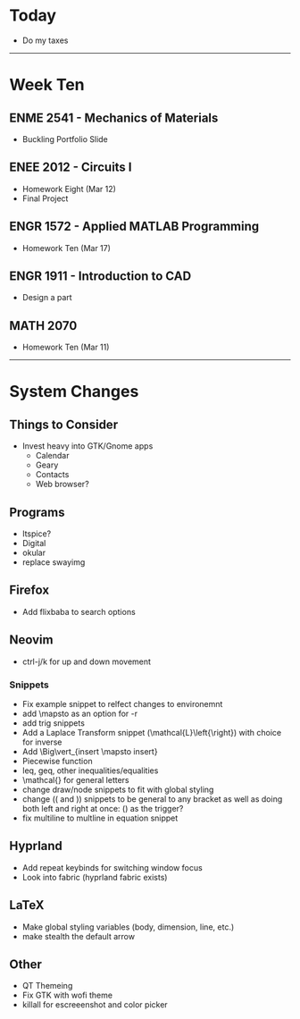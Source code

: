 # Today
  - Do my taxes

***

# Week Ten
## ENME 2541 - Mechanics of Materials
  - Buckling Portfolio Slide
## ENEE 2012 - Circuits I
  - Homework Eight (Mar 12)
  - Final Project
## ENGR 1572 - Applied MATLAB Programming
  - Homework Ten (Mar 17)
## ENGR 1911 - Introduction to CAD
  - Design a part
## MATH 2070
  - Homework Ten (Mar 11)

***

# System Changes
## Things to Consider
  - Invest heavy into GTK/Gnome apps
    - Calendar
    - Geary
    - Contacts
    - Web browser?
## Programs
  - ltspice?
  - Digital
  - okular
  - replace swayimg
## Firefox
  - Add flixbaba to search options
## Neovim
  - ctrl-j/k for up and down movement
### Snippets
  - Fix example snippet to relfect changes to environemnt
  - add \mapsto as an option for -r
  - add trig snippets
  - Add a Laplace Transform snippet (\mathcal{L}\left\{\right\}) with choice for inverse
  - Add \Big\vert_{insert \mapsto insert}
  - Piecewise function
  - leq, geq, other inequalities/equalities
  - \mathcal{} for general letters
  - change draw/node snippets to fit with global styling 
  - change (( and )) snippets to be general to any bracket as well as doing both left and right at once: () as the trigger?
  - fix multiline to multline in equation snippet
## Hyprland
  - Add repeat keybinds for switching window focus
  - Look into fabric (hyprland fabric exists)
## LaTeX
  - Make global styling variables (body, dimension, line, etc.)
  - make stealth the default arrow
## Other
  - QT Themeing
  - Fix GTK with wofi theme
  - killall for escreeenshot and color picker
